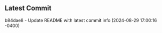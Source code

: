 
## Latest Commit
b84dae8 - Update README with latest commit info (2024-08-29 17:00:16 -0400) <Yunxi-Zhou>
